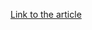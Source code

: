 [Link to the article](https://www.bleepingcomputer.com/news/security/interbank-confirms-data-breach-following-failed-extortion-data-leak/)
